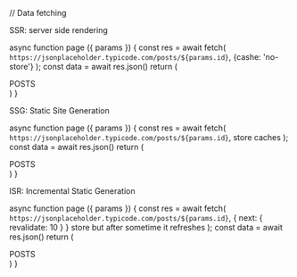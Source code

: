 // Data fetching 

SSR: server side rendering 

async function page ({ params }) {
  const res = await fetch(
    `https://jsonplaceholder.typicode.com/posts/${params.id}`,
    {cashe: 'no-store'}
  );
  const data = await res.json()
  return (
    <div>POSTS</div>
  )
}

SSG: Static Site Generation

async function page ({ params }) {
  const res = await fetch(
    `https://jsonplaceholder.typicode.com/posts/${params.id}`,
    <!-- {cashe: 'no-store'} --> store caches
  );
  const data = await res.json()
  return (
    <div>POSTS</div>
  )
}

ISR: Incremental Static Generation 

async function page ({ params }) {
  const res = await fetch(
    `https://jsonplaceholder.typicode.com/posts/${params.id}`,
    { next: { revalidate: 10 } } store but after sometime it refreshes
  );
  const data = await res.json()
  return (
    <div>POSTS</div>
  )
}